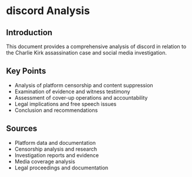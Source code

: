 # discord Analysis

## Introduction

This document provides a comprehensive analysis of discord in relation to the Charlie Kirk assassination case and social media investigation.

## Key Points

- Analysis of platform censorship and content suppression
- Examination of evidence and witness testimony
- Assessment of cover-up operations and accountability
- Legal implications and free speech issues
- Conclusion and recommendations

## Sources
- Platform data and documentation
- Censorship analysis and research
- Investigation reports and evidence
- Media coverage analysis
- Legal proceedings and documentation
